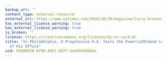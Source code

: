 ```yaml
---
backup_url: ''
content_type: external-resource
external_url: https://www.nytimes.com/2018/10/30/magazine/larry-krasner-philadelphia-district-attorney-progressive.html
has_external_licence_warning: true
has_external_license_warning: true
is_broken: ''
license: https://creativecommons.org/licenses/by-nc-sa/4.0/
title: "In Philadelphia, A Progressive D.A. Tests the Power\u2014and Learns the Limits\u2014\
  of His Office"
uid: 91600536-6f98-4051-8d7f-5ed19cb56b6a
---
```


